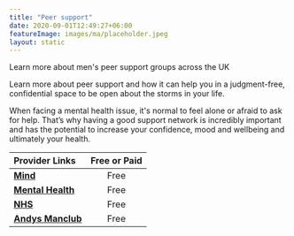 ```yaml
---
title: "Peer support"
date: 2020-09-01T12:49:27+06:00
featureImage: images/ma/placeholder.jpeg
layout: static
---
```


Learn more about men's peer support groups across the UK

Learn more about peer support and how it can help you in a judgment-free, confidential space to be open about the storms in your life.

When facing a mental health issue, it's normal to feel alone or afraid to ask for help. That’s why having a good support network is incredibly important and has the potential to increase your confidence, mood and wellbeing and ultimately your health.

| Provider Links      | Free or Paid  |  
| :-----------          | :--------------:      |  
| [**Mind**](https://www.mind.org.uk/information-support/drugs-and-treatments/peer-support/about-peer-support/) | Free | 
| [**Mental Health**](https://www.mentalhealth.org.uk/explore-mental-health/a-z-topics/peer-support) | Free | 
| [**NHS**](https://www.england.nhs.uk/personalisedcare/supported-self-management/peer-support/) | Free | 
| [**Andys Manclub**](https://andysmanclub.co.uk/) | Free | 
  

<br/><br/>






